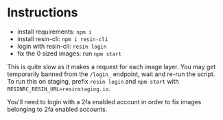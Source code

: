 Instructions
============

 * install requirements: `npm i`
 * install resin-cli: `npm i resin-cli`
 * login with resin-cli: `resin login`
 * fix the 0 sized images: run `npm start`

This is quite slow as it makes a request for each image layer.
You may get temporarily banned from the `/login_` endpoint, wait and re-run the
script.
To run this on staging, prefix `resin login` and `npm start` with
`RESINRC_RESIN_URL=resinstaging.io`.

You'll need to login with a 2fa enabled account in order to fix images
belonging to 2fa enabled accounts.
